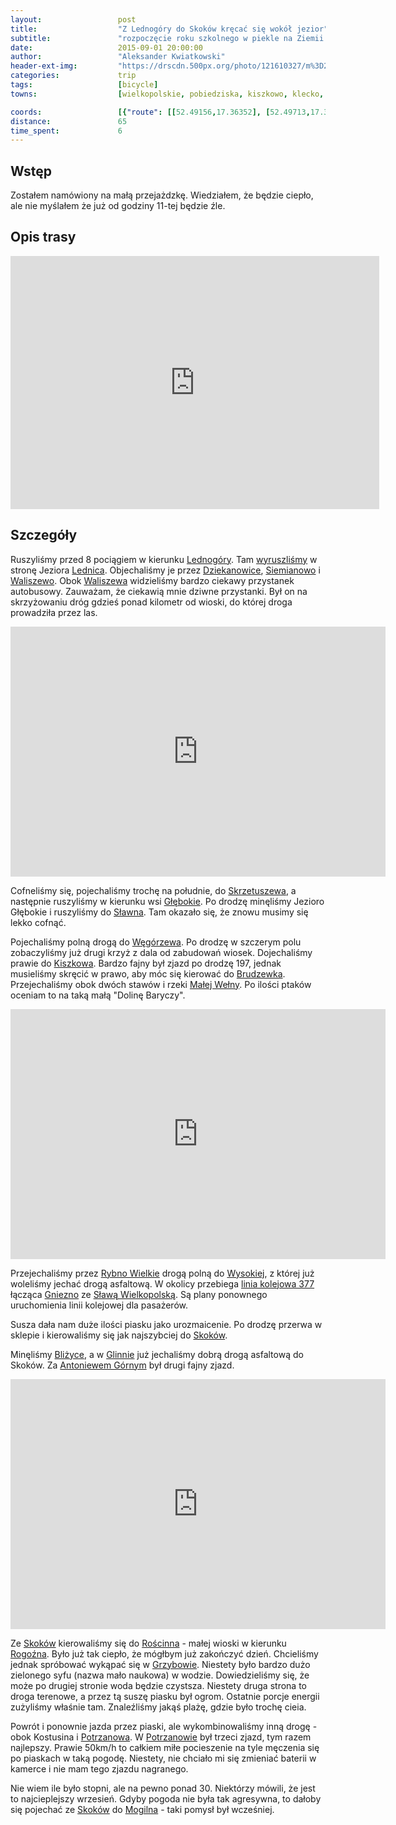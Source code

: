 ```yaml
---
layout:                 post
title:                  "Z Lednogóry do Skoków kręcać się wokół jezior"
subtitle:               "rozpoczęcie roku szkolnego w piekle na Ziemii (rekordowa temperatura września)"
date:                   2015-09-01 20:00:00
author:                 "Aleksander Kwiatkowski"
header-ext-img:         "https://drscdn.500px.org/photo/121610327/m%3D2048/06fbfd7a192d453eee6388675c73c225"
categories:             trip
tags:                   [bicycle]
towns:                  [wielkopolskie, pobiedziska, kiszkowo, klecko, skoki]

coords:                 [{"route": [[52.49156,17.36352], [52.49713,17.36120], [52.50768,17.36528], [52.50862,17.38287], [52.51990,17.38995], [52.53677,17.39304], [52.53810,17.38948], [52.54536,17.38819], [52.55943,17.38770], [52.56815,17.39894], [52.57018,17.38822], [52.56251,17.38289], [52.54686,17.35320], [52.56016,17.34393], [52.57430,17.35208], [52.57190,17.33792], [52.56658,17.31861], [52.56914,17.30161],  [52.57498,17.28797], [52.56992,17.27106], [52.58625,17.25964], [52.58917,17.26410], [52.58771,17.27192], [52.59396,17.29045], [52.59959,17.29131], [52.60262,17.29844], [52.60731,17.29981], [52.62492,17.25835], [52.62305,17.24522], [52.63222,17.24737], [52.63482,17.24385], [52.64711,17.24745], [52.65086,17.23724], [52.65195,17.22608], [52.64966,17.21261], [52.65466,17.19673], [52.66612,17.18085], [52.67158,17.16128], [52.67101,17.12961], [52.66856,17.11416], [52.67096,17.10146], [52.68605,17.09862], [52.68589,17.10721], [52.70118,17.09777], [52.71341,17.09150]], "type": "bicycle"}]
distance:               65
time_spent:             6
---
```


[wiki-legnogora]:       https://pl.wikipedia.org/wiki/Lednog%C3%B3ra
[wiki-slawno]:          https://pl.wikipedia.org/wiki/S%C5%82awno_(powiat_gnie%C5%BAnie%C5%84ski)
[wiki-wegorzewo]:       https://pl.wikipedia.org/wiki/W%C4%99gorzewo_(powiat_gnie%C5%BAnie%C5%84ski)
[wiki-kiszkowo]:        https://pl.wikipedia.org/wiki/Kiszkowo_(wojew%C3%B3dztwo_wielkopolskie)
[wiki-brudzewko]:       https://pl.wikipedia.org/wiki/Brudzewko
[wiki-wysoka]:          https://pl.wikipedia.org/wiki/Wysoka_(powiat_w%C4%85growiecki)
[wiki-antoniewo]:       https://pl.wikipedia.org/wiki/Antoniewo_G%C3%B3rne
[wiki-potrzanowo]:      https://pl.wikipedia.org/wiki/Potrzanowo
[wiki-lednica]:         https://pl.wikipedia.org/wiki/Lednica
[wiki-dziekanowice]:    https://pl.wikipedia.org/wiki/Dziekanowice_(wojew%C3%B3dztwo_wielkopolskie)
[wiki-siemianowo]:      https://pl.wikipedia.org/wiki/Siemianowo_(wojew%C3%B3dztwo_wielkopolskie)
[wiki-waliszewo]:       https://pl.wikipedia.org/wiki/Waliszewo_(wojew%C3%B3dztwo_wielkopolskie)
[wiki-skrzetuszewo]:    https://pl.wikipedia.org/wiki/Skrzetuszewo
[wiki-glebokie]:        https://pl.wikipedia.org/wiki/G%C5%82%C4%99bokie_(powiat_gnie%C5%BAnie%C5%84ski)
[wiki-mala-welna]:      https://pl.wikipedia.org/wiki/Ma%C5%82a_We%C5%82na
[wiki-rybno-wielkie]:   https://pl.wikipedia.org/wiki/Rybno_Wielkie
[wiki-377]:             https://pl.wikipedia.org/wiki/Linia_kolejowa_nr_377
[wiki-gniezno]:         https://pl.wikipedia.org/wiki/Gniezno
[wiki-slawa]:           https://pl.wikipedia.org/wiki/S%C5%82awa_Wielkopolska
[wiki-blizyce]:         https://pl.wikipedia.org/wiki/Bli%C5%BCyce_(wojew%C3%B3dztwo_wielkopolskie)
[wiki-glinno]:          https://pl.wikipedia.org/wiki/Glinno_(powiat_w%C4%85growiecki)
[wiki-roscinno]:        https://pl.wikipedia.org/wiki/Ro%C5%9Bcinno
[wiki-rogozno]:         https://pl.wikipedia.org/wiki/Rogo%C5%BAno
[wiki-grzybowo]:        https://pl.wikipedia.org/wiki/Grzybowo_(powiat_w%C4%85growiecki)
[wiki-mogilno]:         https://pl.wikipedia.org/wiki/Mogilno
[wiki-skoki]:           https://pl.wikipedia.org/wiki/Skoki_(powiat_w%C4%85growiecki)

[vimeo1]:               https://vimeo.com/138464659
[vimeo2]:               https://vimeo.com/138469654
[vimeo3]:               https://vimeo.com/138473676
[vimeo4]:               https://vimeo.com/139141065

Wstęp
-----

Zostałem namówiony na małą przejażdzkę. Wiedziałem, że będzie ciepło, ale nie myślałem że już od godziny 11-tej
będzie źle.

Opis trasy
----------

<iframe height='405' width='590' frameborder='0' allowtransparency='true' scrolling='no' src='https://www.strava.com/activities/382481493/embed/9ed4e0502b7de60a29d4e67edd20618df86f1eb3'></iframe>


Szczegóły
---------

Ruszyliśmy przed 8 pociągiem w kierunku [Lednogóry][wiki-legnogora]. Tam [wyruszliśmy][vimeo1] w stronę Jeziora
[Lednica][wiki-lednica].
Objechaliśmy je przez [Dziekanowice][wiki-dziekanowice], [Siemianowo][wiki-siemianowo] i
[Waliszewo][wiki-waliszewo]. Obok [Waliszewa][wiki-waliszewo] widzieliśmy bardzo ciekawy przystanek autobusowy.
Zauważam, że ciekawią mnie dziwne przystanki. Był on na skrzyżowaniu dróg gdzieś ponad kilometr od wioski, do której
droga prowadziła przez las.

<div class="vimeo"><iframe src='http://player.vimeo.com/video/138469654' width="600" height="400" frameborder="0" webkitAllowFullScreen mozallowfullscreen allowFullScreen> </iframe></div>

Cofneliśmy się, pojechaliśmy trochę na południe, do [Skrzetuszewa][wiki-skrzetuszewo], a następnie ruszyliśmy w kierunku
wsi [Głębokie][wiki-glebokie]. Po
drodzę minęliśmy Jezioro Głębokie i ruszyliśmy do [Sławna][wiki-slawno]. Tam okazało się, że znowu musimy się lekko
cofnąć.

Pojechaliśmy polną drogą do [Węgórzewa][wiki-wegorzewo]. Po drodzę w szczerym polu zobaczyliśmy już drugi
krzyż z dala od zabudowań wiosek.
Dojechaliśmy prawie do [Kiszkowa][wiki-kiszkowo]. Bardzo fajny był zjazd po drodzę 197, jednak musieliśmy skręcić w prawo,
aby móc się kierować do [Brudzewka][wiki-brudzewko]. Przejechaliśmy obok dwóch stawów i rzeki
[Małej Wełny][wiki-mala-welna]. Po ilości ptaków oceniam to na taką małą "Dolinę Baryczy".

<div class="vimeo"><iframe src='http://player.vimeo.com/video/138473676' width="600" height="400" frameborder="0" webkitAllowFullScreen mozallowfullscreen allowFullScreen> </iframe></div>


Przejechaliśmy przez [Rybno Wielkie][wiki-rybno-wielkie] drogą polną do [Wysokiej][wiki-wysoka],
z której już woleliśmy jechać drogą asfaltową. W okolicy przebiega [linia kolejowa 377][wiki-377] łącząca
[Gniezno][wiki-gniezno] ze [Sławą Wielkopolską][wiki-slawa]. Są plany ponownego uruchomienia linii kolejowej
dla pasażerów.

Susza dała nam duże ilości piasku jako urozmaicenie. Po drodzę przerwa w sklepie i kierowaliśmy się jak
najszybciej do [Skoków][wiki-skoki].


Minęliśmy [Bliżyce][wiki-blizyce], a w [Glinnie][wiki-glinno] już jechaliśmy dobrą
drogą asfaltową do Skoków. Za [Antoniewem Górnym][wiki-antoniewo]
był drugi fajny zjazd.

<div class="vimeo"><iframe src='http://player.vimeo.com/video/139141065' width="600" height="400" frameborder="0" webkitAllowFullScreen mozallowfullscreen allowFullScreen> </iframe></div>


Ze [Skoków][wiki-skoki] kierowaliśmy się do [Rościnna][wiki-roscinno] - małej wioski w kierunku [Rogoźna][wiki-rogozno].
Było już tak ciepło, że mógłbym już zakończyć dzień. Chcieliśmy jednak spróbować wykąpać się
w [Grzybowie][wiki-grzybowo]. Niestety było bardzo dużo zielonego syfu (nazwa mało naukowa) w wodzie.
Dowiedzieliśmy się, że może po drugiej stronie woda będzie czystsza.
Niestety druga strona to droga terenowe, a przez tą suszę piasku był ogrom.
Ostatnie porcje energii zużyliśmy właśnie tam.
Znaleźliśmy jakąś plażę, gdzie było trochę cieia.

Powrót i ponownie jazda przez piaski, ale wykombinowaliśmy inną drogę - obok Kostusina i [Potrzanowa][wiki-potrzanowo].
W [Potrzanowie][wiki-potrzanowo] był trzeci zjazd, tym razem najlepszy. Prawie 50km/h to
całkiem miłe pocieszenie na tyle męczenia się po piaskach w taką pogodę. Niestety, nie chciało
mi się zmieniać baterii w kamerce i nie mam tego zjazdu nagranego.

Nie wiem ile było stopni, ale na pewno ponad 30. Niektórzy mówili, że jest to najcieplejszy wrzesień. Gdyby pogoda
nie była tak agresywna, to dałoby się pojechać ze [Skoków][wiki-skoki] do [Mogilna][wiki-mogilno] - taki
pomysł był wcześniej.
